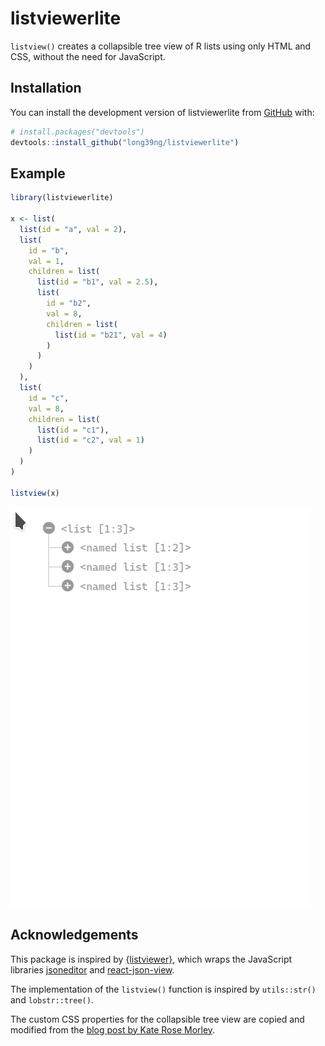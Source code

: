 
<!-- README.md is generated from README.Rmd. Please edit that file -->

# listviewerlite

<!-- badges: start -->
<!-- badges: end -->

`listview()` creates a collapsible tree view of R lists using only HTML
and CSS, without the need for JavaScript.

## Installation

You can install the development version of listviewerlite from
[GitHub](https://github.com/) with:

``` r
# install.packages("devtools")
devtools::install_github("long39ng/listviewerlite")
```

## Example

``` r
library(listviewerlite)

x <- list(
  list(id = "a", val = 2),
  list(
    id = "b",
    val = 1,
    children = list(
      list(id = "b1", val = 2.5),
      list(
        id = "b2",
        val = 8,
        children = list(
          list(id = "b21", val = 4)
        )
      )
    )
  ),
  list(
    id = "c",
    val = 8,
    children = list(
      list(id = "c1"),
      list(id = "c2", val = 1)
    )
  )
)

listview(x)
```

<img src="preview.gif" width="480px" />

## Acknowledgements

This package is inspired by
[{listviewer}](https://github.com/timelyportfolio/listviewer), which
wraps the JavaScript libraries
[jsoneditor](https://github.com/josdejong/jsoneditor) and
[react-json-view](https://github.com/mac-s-g/react-json-view).

The implementation of the `listview()` function is inspired by
`utils::str()` and `lobstr::tree()`.

The custom CSS properties for the collapsible tree view are copied and
modified from the [blog post by Kate Rose
Morley](https://iamkate.com/code/tree-views/).
